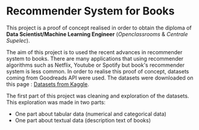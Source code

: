 # Recommender System for Books

This project is a proof of concept realised in order to obtain the diploma of **Data Scientist/Machine Learning Engineer** (*Openclassrooms* & *Centrale Supelec*).

The aim of this project is to used the recent advances in recommender system to books. 
There are many applications that using recommender algorithms such as Netflix, Youtube or Spotify but book's recommender system is less common. 
In order to realise this proof of concept, datasets coming from Goodreads API were used. 
The datasets were downloaded on this page : [Datasets from Kaggle](!https://www.kaggle.com/bahramjannesarr/goodreads-book-datasets-10m).

The first part of this project was cleaning and exploration of the datasets. This exploration was made in two parts:
- One part about tabular data (numerical and categorical data)
- One part about textual data (description text of books)
